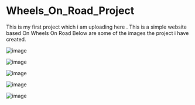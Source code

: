 # Wheels_On_Road_Project

This is my first project which i am uploading here . This is a simple website based On Wheels On Road
Below are some of the images the project i have created.

![image](https://github.com/RahulLikhar34/Tech-Project/assets/109016660/f4658c73-4151-46e7-b3d6-cbd9e9f0c4b2)

![image](https://github.com/RahulLikhar34/Tech-Project/assets/109016660/6122def6-887b-4d07-94d4-41f4ff8dca70)

![image](https://github.com/RahulLikhar34/Tech-Project/assets/109016660/d7b5bf84-6d43-4c29-9f7d-70cf64ccd8ac)

![image](https://github.com/RahulLikhar34/Tech-Project/assets/109016660/c9347e5c-8e56-40f4-87b4-4ccf5e6f086f)

![image](https://github.com/RahulLikhar34/Tech-Project/assets/109016660/63ec62c9-13f8-48fc-816b-50ee58f1038c)

